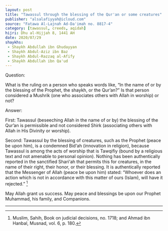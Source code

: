 ```yaml
---
layout: post
title: "Tawassul through the blessing of the Qur'an or some creatures"
publisher: "alsalafiyyah@icloud.com"
source: "Fatawa Al-Lajnah Ad-Da'imah no. 8817-4"
category: [tawassul, creeds, aqidah]
hijri: Dhu al-Hijjah 8, 1441 AH
date: 2020/07/29
shaykhs: 
 - Shaykh Abdullah ibn Ghudayyan
 - Shaykh Abdul-Aziz ibn Baz
 - Shaykh Abdul-Razzaq al-Afify
 - Shaykh Abdullah ibn Qa'ud
---
```


Question: 

What is the ruling on a person who speaks words like, “In the name of or by the blessing of the Prophet, the shaykh, or the Qur’an?” Is that person considered a Mushrik (one who associates others with Allah in worship) or not?

Answer:

First: Tawassul (beseeching Allah in the name of or by) the blessing of the Qur’an is permissible and not considered Shirk (associating others with Allah in His Divinity or worship).

Second: Tawassul by the blessing of creatures, such as the Prophet (peace be upon him), is a condemned Bid‘ah (innovation in religion), because Tawassul is among the acts of worship that is Tawqifiy (bound by a religious text and not amenable to personal opinion). Nothing has been authentically reported in the sanctified Shari‘ah that permits this for creatures, in the name of their right, their honor, or their blessing. It is authentically reported that the Messenger of Allah (peace be upon him) stated: “Whoever does an action which is not in accordance with this matter of ours (Islam), will have it rejected.” [^1]

May Allah grant us success. May peace and blessings be upon our Prophet Muhammad, his family, and Companions.

---
[^1]: Muslim, Sahih, Book on judicial decisions, no. 1718; and Ahmad ibn Hanbal, Musnad, vol. 6, p. 180.

